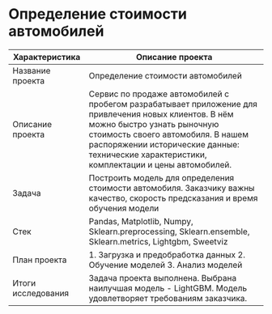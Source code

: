 # Определение стоимости автомобилей


| Характеристика       | Описание проекта                |
| ------------- |------------------|
| Название проекта    |Определение стоимости автомобилей |
| Описание проекта    | Сервис по продаже автомобилей с пробегом разрабатывает приложение для привлечения новых клиентов. В нём можно быстро узнать рыночную стоимость своего автомобиля. В нашем распоряжении исторические данные: технические характеристики, комплектации и цены автомобилей. |
| Задача  | Построить модель для определения стоимости автомобиля. Заказчику важны качество, скорость предсказания и время обучения модели |
| Стек  | Pandas, Matplotlib, Numpy, Sklearn.preprocessing, Sklearn.ensemble, Sklearn.metrics, Lightgbm, Sweetviz  |
| План проекта  | 1. Загрузка и предобработка данных 2. Обучение моделей 3. Анализ моделей |
| Итоги исследования  | Задача проекта выполнена. Выбрана наилучшая модель - LightGBM. Модель удовлетворяет требованиям заказчика. |
